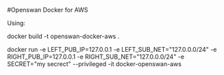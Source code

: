 #Openswan Docker for AWS

Using: 

docker build -t openswan-docker-aws .

docker run -e LEFT_PUB_IP=127.0.0.1 -e LEFT_SUB_NET="127.0.0.0\/24" -e RIGHT_PUB_IP=127.0.0.1 -e RIGHT_SUB_NET="127.0.0.0\/24" -e SECRET="my secrect" --privileged -it docker-openswan-aws